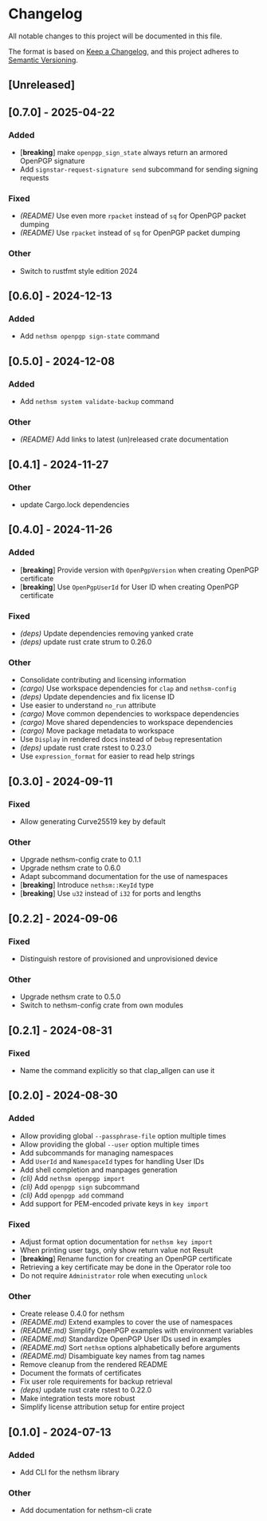 # Changelog

All notable changes to this project will be documented in this file.

The format is based on [Keep a Changelog](https://keepachangelog.com/en/1.0.0/),
and this project adheres to [Semantic Versioning](https://semver.org/spec/v2.0.0.html).

## [Unreleased]

## [0.7.0] - 2025-04-22

### Added

- [**breaking**] make `openpgp_sign_state` always return an armored OpenPGP signature
- Add `signstar-request-signature send` subcommand for sending signing requests

### Fixed

- *(README)* Use even more `rpacket` instead of `sq` for OpenPGP packet dumping
- *(README)* Use `rpacket` instead of `sq` for OpenPGP packet dumping

### Other

- Switch to rustfmt style edition 2024

## [0.6.0] - 2024-12-13

### Added

- Add `nethsm openpgp sign-state` command

## [0.5.0] - 2024-12-08

### Added

- Add `nethsm system validate-backup` command

### Other

- *(README)* Add links to latest (un)released crate documentation

## [0.4.1] - 2024-11-27

### Other

- update Cargo.lock dependencies

## [0.4.0] - 2024-11-26

### Added

- [**breaking**] Provide version with `OpenPgpVersion` when creating OpenPGP certificate
- [**breaking**] Use `OpenPgpUserId` for User ID when creating OpenPGP certificate

### Fixed

- *(deps)* Update dependencies removing yanked crate
- *(deps)* update rust crate strum to 0.26.0

### Other

- Consolidate contributing and licensing information
- *(cargo)* Use workspace dependencies for `clap` and `nethsm-config`
- *(deps)* Update dependencies and fix license ID
- Use easier to understand `no_run` attribute
- *(cargo)* Move common dependencies to workspace dependencies
- *(cargo)* Move shared dependencies to workspace dependencies
- *(cargo)* Move package metadata to workspace
- Use `Display` in rendered docs instead of `Debug` representation
- *(deps)* update rust crate rstest to 0.23.0
- Use `expression_format` for easier to read help strings

## [0.3.0] - 2024-09-11

### Fixed

- Allow generating Curve25519 key by default

### Other

- Upgrade nethsm-config crate to 0.1.1
- Upgrade nethsm crate to 0.6.0
- Adapt subcommand documentation for the use of namespaces
- [**breaking**] Introduce `nethsm::KeyId` type
- [**breaking**] Use `u32` instead of `i32` for ports and lengths

## [0.2.2] - 2024-09-06

### Fixed

- Distinguish restore of provisioned and unprovisioned device

### Other

- Upgrade nethsm crate to 0.5.0
- Switch to nethsm-config crate from own modules

## [0.2.1] - 2024-08-31

### Fixed

- Name the command explicitly so that clap_allgen can use it

## [0.2.0] - 2024-08-30

### Added

- Allow providing global `--passphrase-file` option multiple times
- Allow providing the global `--user` option multiple times
- Add subcommands for managing namespaces
- Add `UserId` and `NamespaceId` types for handling User IDs
- Add shell completion and manpages generation
- *(cli)* Add `nethsm openpgp import`
- *(cli)* Add `openpgp sign` subcommand
- *(cli)* Add `openpgp add` command
- Add support for PEM-encoded private keys in `key import`

### Fixed

- Adjust format option documentation for `nethsm key import`
- When printing user tags, only show return value not Result
- [**breaking**] Rename function for creating an OpenPGP certificate
- Retrieving a key certificate may be done in the Operator role too
- Do not require `Administrator` role when executing `unlock`

### Other

- Create release 0.4.0 for nethsm
- *(README.md)* Extend examples to cover the use of namespaces
- *(README.md)* Simplify OpenPGP examples with environment variables
- *(README.md)* Standardize OpenPGP User IDs used in examples
- *(README.md)* Sort `nethsm` options alphabetically before arguments
- *(README.md)* Disambiguate key names from tag names
- Remove cleanup from the rendered README
- Document the formats of certificates
- Fix user role requirements for backup retrieval
- *(deps)* update rust crate rstest to 0.22.0
- Make integration tests more robust
- Simplify license attribution setup for entire project

## [0.1.0] - 2024-07-13

### Added

- Add CLI for the nethsm library

### Other

- Add documentation for nethsm-cli crate
